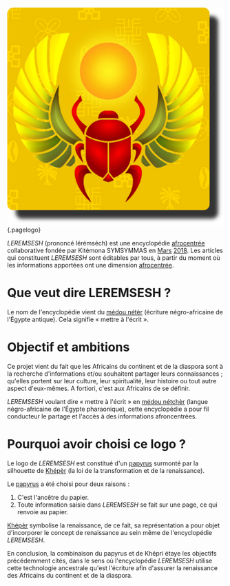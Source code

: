 <!-- TITLE: leremsesh.com -->
<!-- SUBTITLE: Présentation de leremsesh.com -->

![Logo Leremsesh Com](/uploads/logo/logo_siteWeb.png "Logo de LÉRÉMSÈSH"){.pagelogo}

*LEREMSESH* (prononcé lérémséch) est une encyclopédie [afrocentrée](/philosophie/afrocentricite) collaborative fondée par Kitémona SYMSYMMAS en [Mars](/histoire/date/calendrier-gregorien/par-mois/mars) [2018](/histoire/date/calendrier-gregorien/par-annee/2018).
Les articles qui constituent *LEREMSESH* sont éditables par tous, à partir du moment où les informations apportées ont une dimension [afrocentrée](/ideologie/afrocentricite).

# Que veut dire LEREMSESH ?
Le nom de l'encyclopédie vient du [médou nétèr](/ecriture/hieroglyphe/mdw-ntr) (écriture négro-africaine de l'Égypte antique). Cela signifie « mettre à l'écrit ».

# Objectif et ambitions
Ce projet vient du fait que les Africains du continent et de la diaspora sont à la recherche d'informations et/ou souhaitent partager leurs connaissances ; qu'elles portent sur leur culture, leur spiritualité, leur histoire ou tout autre aspect d'eux-mêmes. A fortiori, c'est aux Africains de se définir.

*LEREMSESH* voulant dire « mettre à l'écrit » en [médou nétchèr](/ecriture/hieroglyphe/mdw-ntr) (langue négro-africaine de l'Égypte pharaonique), cette encyclopédie a pour fil conducteur le partage et l'accès à des informations afroncentrées.

# Pourquoi avoir choisi ce logo ?
Le logo de *LEREMSESH* est constitué d'un [papyrus](/technologie/afrique/nord-est/empire/kmt/papyrus) surmonté par la silhouette de [Khépèr](/spiritualite/concept/afrique/nord-est/kmt/kheper) (la loi de la transformation et de la renaissance).

Le [papyrus](/technologie/afrique/nord-est/empire/kmt/papyrus) a été choisi pour deux raisons :
1. C'est l'ancêtre du papier.
2. Toute information saisie dans *LEREMSESH* se fait sur une page, ce qui renvoie au papier.

[Khépèr](/spiritualite/concept/afrique/nord-est/kmt/kheper) symbolise la renaissance, de ce fait, sa représentation a pour objet d'incorporer le concept de renaissance au sein même de l'encyclopédie *LEREMSESH*.

En conclusion, la combinaison du papyrus et de Khépri étaye les objectifs précédemment cités, dans le sens où l'encyclopédie *LEREMSESH* utilise cette technologie ancestrale qu'est l'écriture afin d'assurer la renaissance des Africains du continent et de la diaspora.
